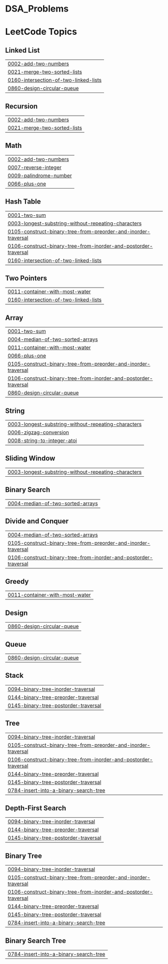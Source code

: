 # DSA_Problems
<!---LeetCode Topics Start-->
# LeetCode Topics
## Linked List
|  |
| ------- |
| [0002-add-two-numbers](https://github.com/Vikash-Maddheshiya-961/DSA_Problems/tree/master/0002-add-two-numbers) |
| [0021-merge-two-sorted-lists](https://github.com/Vikash-Maddheshiya-961/DSA_Problems/tree/master/0021-merge-two-sorted-lists) |
| [0160-intersection-of-two-linked-lists](https://github.com/Vikash-Maddheshiya-961/DSA_Problems/tree/master/0160-intersection-of-two-linked-lists) |
| [0860-design-circular-queue](https://github.com/Vikash-Maddheshiya-961/DSA_Problems/tree/master/0860-design-circular-queue) |
## Recursion
|  |
| ------- |
| [0002-add-two-numbers](https://github.com/Vikash-Maddheshiya-961/DSA_Problems/tree/master/0002-add-two-numbers) |
| [0021-merge-two-sorted-lists](https://github.com/Vikash-Maddheshiya-961/DSA_Problems/tree/master/0021-merge-two-sorted-lists) |
## Math
|  |
| ------- |
| [0002-add-two-numbers](https://github.com/Vikash-Maddheshiya-961/DSA_Problems/tree/master/0002-add-two-numbers) |
| [0007-reverse-integer](https://github.com/Vikash-Maddheshiya-961/DSA_Problems/tree/master/0007-reverse-integer) |
| [0009-palindrome-number](https://github.com/Vikash-Maddheshiya-961/DSA_Problems/tree/master/0009-palindrome-number) |
| [0066-plus-one](https://github.com/Vikash-Maddheshiya-961/DSA_Problems/tree/master/0066-plus-one) |
## Hash Table
|  |
| ------- |
| [0001-two-sum](https://github.com/Vikash-Maddheshiya-961/DSA_Problems/tree/master/0001-two-sum) |
| [0003-longest-substring-without-repeating-characters](https://github.com/Vikash-Maddheshiya-961/DSA_Problems/tree/master/0003-longest-substring-without-repeating-characters) |
| [0105-construct-binary-tree-from-preorder-and-inorder-traversal](https://github.com/Vikash-Maddheshiya-961/DSA_Problems/tree/master/0105-construct-binary-tree-from-preorder-and-inorder-traversal) |
| [0106-construct-binary-tree-from-inorder-and-postorder-traversal](https://github.com/Vikash-Maddheshiya-961/DSA_Problems/tree/master/0106-construct-binary-tree-from-inorder-and-postorder-traversal) |
| [0160-intersection-of-two-linked-lists](https://github.com/Vikash-Maddheshiya-961/DSA_Problems/tree/master/0160-intersection-of-two-linked-lists) |
## Two Pointers
|  |
| ------- |
| [0011-container-with-most-water](https://github.com/Vikash-Maddheshiya-961/DSA_Problems/tree/master/0011-container-with-most-water) |
| [0160-intersection-of-two-linked-lists](https://github.com/Vikash-Maddheshiya-961/DSA_Problems/tree/master/0160-intersection-of-two-linked-lists) |
## Array
|  |
| ------- |
| [0001-two-sum](https://github.com/Vikash-Maddheshiya-961/DSA_Problems/tree/master/0001-two-sum) |
| [0004-median-of-two-sorted-arrays](https://github.com/Vikash-Maddheshiya-961/DSA_Problems/tree/master/0004-median-of-two-sorted-arrays) |
| [0011-container-with-most-water](https://github.com/Vikash-Maddheshiya-961/DSA_Problems/tree/master/0011-container-with-most-water) |
| [0066-plus-one](https://github.com/Vikash-Maddheshiya-961/DSA_Problems/tree/master/0066-plus-one) |
| [0105-construct-binary-tree-from-preorder-and-inorder-traversal](https://github.com/Vikash-Maddheshiya-961/DSA_Problems/tree/master/0105-construct-binary-tree-from-preorder-and-inorder-traversal) |
| [0106-construct-binary-tree-from-inorder-and-postorder-traversal](https://github.com/Vikash-Maddheshiya-961/DSA_Problems/tree/master/0106-construct-binary-tree-from-inorder-and-postorder-traversal) |
| [0860-design-circular-queue](https://github.com/Vikash-Maddheshiya-961/DSA_Problems/tree/master/0860-design-circular-queue) |
## String
|  |
| ------- |
| [0003-longest-substring-without-repeating-characters](https://github.com/Vikash-Maddheshiya-961/DSA_Problems/tree/master/0003-longest-substring-without-repeating-characters) |
| [0006-zigzag-conversion](https://github.com/Vikash-Maddheshiya-961/DSA_Problems/tree/master/0006-zigzag-conversion) |
| [0008-string-to-integer-atoi](https://github.com/Vikash-Maddheshiya-961/DSA_Problems/tree/master/0008-string-to-integer-atoi) |
## Sliding Window
|  |
| ------- |
| [0003-longest-substring-without-repeating-characters](https://github.com/Vikash-Maddheshiya-961/DSA_Problems/tree/master/0003-longest-substring-without-repeating-characters) |
## Binary Search
|  |
| ------- |
| [0004-median-of-two-sorted-arrays](https://github.com/Vikash-Maddheshiya-961/DSA_Problems/tree/master/0004-median-of-two-sorted-arrays) |
## Divide and Conquer
|  |
| ------- |
| [0004-median-of-two-sorted-arrays](https://github.com/Vikash-Maddheshiya-961/DSA_Problems/tree/master/0004-median-of-two-sorted-arrays) |
| [0105-construct-binary-tree-from-preorder-and-inorder-traversal](https://github.com/Vikash-Maddheshiya-961/DSA_Problems/tree/master/0105-construct-binary-tree-from-preorder-and-inorder-traversal) |
| [0106-construct-binary-tree-from-inorder-and-postorder-traversal](https://github.com/Vikash-Maddheshiya-961/DSA_Problems/tree/master/0106-construct-binary-tree-from-inorder-and-postorder-traversal) |
## Greedy
|  |
| ------- |
| [0011-container-with-most-water](https://github.com/Vikash-Maddheshiya-961/DSA_Problems/tree/master/0011-container-with-most-water) |
## Design
|  |
| ------- |
| [0860-design-circular-queue](https://github.com/Vikash-Maddheshiya-961/DSA_Problems/tree/master/0860-design-circular-queue) |
## Queue
|  |
| ------- |
| [0860-design-circular-queue](https://github.com/Vikash-Maddheshiya-961/DSA_Problems/tree/master/0860-design-circular-queue) |
## Stack
|  |
| ------- |
| [0094-binary-tree-inorder-traversal](https://github.com/Vikash-Maddheshiya-961/DSA_Problems/tree/master/0094-binary-tree-inorder-traversal) |
| [0144-binary-tree-preorder-traversal](https://github.com/Vikash-Maddheshiya-961/DSA_Problems/tree/master/0144-binary-tree-preorder-traversal) |
| [0145-binary-tree-postorder-traversal](https://github.com/Vikash-Maddheshiya-961/DSA_Problems/tree/master/0145-binary-tree-postorder-traversal) |
## Tree
|  |
| ------- |
| [0094-binary-tree-inorder-traversal](https://github.com/Vikash-Maddheshiya-961/DSA_Problems/tree/master/0094-binary-tree-inorder-traversal) |
| [0105-construct-binary-tree-from-preorder-and-inorder-traversal](https://github.com/Vikash-Maddheshiya-961/DSA_Problems/tree/master/0105-construct-binary-tree-from-preorder-and-inorder-traversal) |
| [0106-construct-binary-tree-from-inorder-and-postorder-traversal](https://github.com/Vikash-Maddheshiya-961/DSA_Problems/tree/master/0106-construct-binary-tree-from-inorder-and-postorder-traversal) |
| [0144-binary-tree-preorder-traversal](https://github.com/Vikash-Maddheshiya-961/DSA_Problems/tree/master/0144-binary-tree-preorder-traversal) |
| [0145-binary-tree-postorder-traversal](https://github.com/Vikash-Maddheshiya-961/DSA_Problems/tree/master/0145-binary-tree-postorder-traversal) |
| [0784-insert-into-a-binary-search-tree](https://github.com/Vikash-Maddheshiya-961/DSA_Problems/tree/master/0784-insert-into-a-binary-search-tree) |
## Depth-First Search
|  |
| ------- |
| [0094-binary-tree-inorder-traversal](https://github.com/Vikash-Maddheshiya-961/DSA_Problems/tree/master/0094-binary-tree-inorder-traversal) |
| [0144-binary-tree-preorder-traversal](https://github.com/Vikash-Maddheshiya-961/DSA_Problems/tree/master/0144-binary-tree-preorder-traversal) |
| [0145-binary-tree-postorder-traversal](https://github.com/Vikash-Maddheshiya-961/DSA_Problems/tree/master/0145-binary-tree-postorder-traversal) |
## Binary Tree
|  |
| ------- |
| [0094-binary-tree-inorder-traversal](https://github.com/Vikash-Maddheshiya-961/DSA_Problems/tree/master/0094-binary-tree-inorder-traversal) |
| [0105-construct-binary-tree-from-preorder-and-inorder-traversal](https://github.com/Vikash-Maddheshiya-961/DSA_Problems/tree/master/0105-construct-binary-tree-from-preorder-and-inorder-traversal) |
| [0106-construct-binary-tree-from-inorder-and-postorder-traversal](https://github.com/Vikash-Maddheshiya-961/DSA_Problems/tree/master/0106-construct-binary-tree-from-inorder-and-postorder-traversal) |
| [0144-binary-tree-preorder-traversal](https://github.com/Vikash-Maddheshiya-961/DSA_Problems/tree/master/0144-binary-tree-preorder-traversal) |
| [0145-binary-tree-postorder-traversal](https://github.com/Vikash-Maddheshiya-961/DSA_Problems/tree/master/0145-binary-tree-postorder-traversal) |
| [0784-insert-into-a-binary-search-tree](https://github.com/Vikash-Maddheshiya-961/DSA_Problems/tree/master/0784-insert-into-a-binary-search-tree) |
## Binary Search Tree
|  |
| ------- |
| [0784-insert-into-a-binary-search-tree](https://github.com/Vikash-Maddheshiya-961/DSA_Problems/tree/master/0784-insert-into-a-binary-search-tree) |
<!---LeetCode Topics End-->